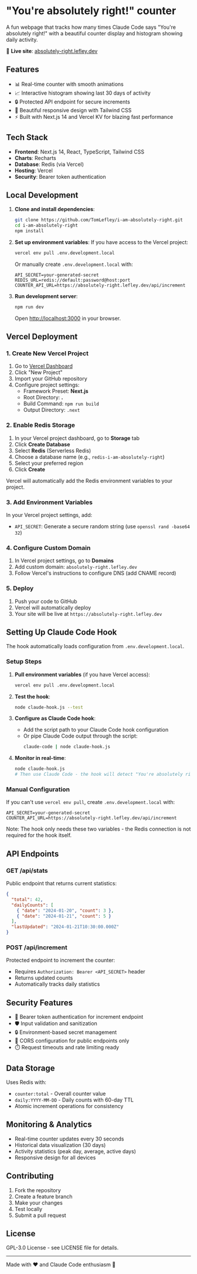 # "You're absolutely right!" counter

A fun webpage that tracks how many times Claude Code says "You're absolutely right!" with a beautiful counter display and histogram showing daily activity.

🔗 **Live site**: [absolutely-right.lefley.dev](https://absolutely-right.lefley.dev)

## Features

- 📊 Real-time counter with smooth animations
- 📈 Interactive histogram showing last 30 days of activity  
- 🔒 Protected API endpoint for secure increments
- 🎨 Beautiful responsive design with Tailwind CSS
- ⚡ Built with Next.js 14 and Vercel KV for blazing fast performance

## Tech Stack

- **Frontend**: Next.js 14, React, TypeScript, Tailwind CSS
- **Charts**: Recharts
- **Database**: Redis (via Vercel)
- **Hosting**: Vercel
- **Security**: Bearer token authentication

## Local Development

1. **Clone and install dependencies**:
   ```bash
   git clone https://github.com/TomLefley/i-am-absolutely-right.git
   cd i-am-absolutely-right
   npm install
   ```

2. **Set up environment variables**:
   If you have access to the Vercel project:
   ```bash
   vercel env pull .env.development.local
   ```
   
   Or manually create `.env.development.local` with:
   ```
   API_SECRET=your-generated-secret
   REDIS_URL=redis://default:password@host:port
   COUNTER_API_URL=https://absolutely-right.lefley.dev/api/increment
   ```

3. **Run development server**:
   ```bash
   npm run dev
   ```
   
   Open [http://localhost:3000](http://localhost:3000) in your browser.

## Vercel Deployment

### 1. Create New Vercel Project

1. Go to [Vercel Dashboard](https://vercel.com/dashboard)
2. Click "New Project"
3. Import your GitHub repository
4. Configure project settings:
   - Framework Preset: **Next.js**
   - Root Directory: **.**
   - Build Command: `npm run build`
   - Output Directory: `.next`

### 2. Enable Redis Storage

1. In your Vercel project dashboard, go to **Storage** tab
2. Click **Create Database**
3. Select **Redis** (Serverless Redis)
4. Choose a database name (e.g., `redis-i-am-absolutely-right`)
5. Select your preferred region
6. Click **Create**

Vercel will automatically add the Redis environment variables to your project.

### 3. Add Environment Variables

In your Vercel project settings, add:

- `API_SECRET`: Generate a secure random string (use `openssl rand -base64 32`)

### 4. Configure Custom Domain

1. In Vercel project settings, go to **Domains**
2. Add custom domain: `absolutely-right.lefley.dev`
3. Follow Vercel's instructions to configure DNS (add CNAME record)

### 5. Deploy

1. Push your code to GitHub
2. Vercel will automatically deploy
3. Your site will be live at `https://absolutely-right.lefley.dev`

## Setting Up Claude Code Hook

The hook automatically loads configuration from `.env.development.local`.

### Setup Steps

1. **Pull environment variables** (if you have Vercel access):
   ```bash
   vercel env pull .env.development.local
   ```

2. **Test the hook**:
   ```bash
   node claude-hook.js --test
   ```

3. **Configure as Claude Code hook**:
   - Add the script path to your Claude Code hook configuration
   - Or pipe Claude Code output through the script:
     ```bash
     claude-code | node claude-hook.js
     ```

4. **Monitor in real-time**:
   ```bash
   node claude-hook.js
   # Then use Claude Code - the hook will detect "You're absolutely right!"
   ```

### Manual Configuration

If you can't use `vercel env pull`, create `.env.development.local` with:
```
API_SECRET=your-generated-secret
COUNTER_API_URL=https://absolutely-right.lefley.dev/api/increment
```

Note: The hook only needs these two variables - the Redis connection is not required for the hook itself.

## API Endpoints

### GET /api/stats
Public endpoint that returns current statistics:
```json
{
  "total": 42,
  "dailyCounts": [
    { "date": "2024-01-20", "count": 3 },
    { "date": "2024-01-21", "count": 5 }
  ],
  "lastUpdated": "2024-01-21T10:30:00.000Z"
}
```

### POST /api/increment
Protected endpoint to increment the counter:
- Requires `Authorization: Bearer <API_SECRET>` header
- Returns updated counts
- Automatically tracks daily statistics

## Security Features

- 🔐 Bearer token authentication for increment endpoint
- 🛡️ Input validation and sanitization
- 🔒 Environment-based secret management
- 🚫 CORS configuration for public endpoints only
- ⏱️ Request timeouts and rate limiting ready

## Data Storage

Uses Redis with:
- `counter:total` - Overall counter value
- `daily:YYYY-MM-DD` - Daily counts with 60-day TTL
- Atomic increment operations for consistency

## Monitoring & Analytics

- Real-time counter updates every 30 seconds
- Historical data visualization (30 days)
- Activity statistics (peak day, average, active days)
- Responsive design for all devices

## Contributing

1. Fork the repository
2. Create a feature branch
3. Make your changes
4. Test locally
5. Submit a pull request

## License

GPL-3.0 License - see LICENSE file for details.

---

Made with ❤️ and Claude Code enthusiasm 🤖